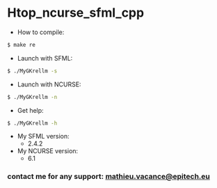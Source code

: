 # Htop_ncurse_sfml_cpp
* How to compile:
```sh
$ make re
```
* Launch with SFML:
```sh
$ ./MyGKrellm -s
```
* Launch with NCURSE:
```sh
$ ./MyGKrellm -n
```
* Get help:
```sh
$ ./MyGKrellm -h
```
* My SFML version:
    * 2.4.2
* My NCURSE version:
    * 6.1

### contact me for any support: mathieu.vacance@epitech.eu

